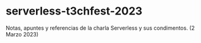 # serverless-t3chfest-2023
Notas, apuntes y referencias de la charla Serverless y sus condimentos. (2 Marzo 2023)
